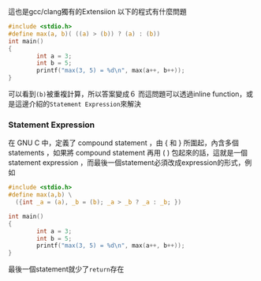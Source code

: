 這也是gcc/clang獨有的Extensiion
以下的程式有什麼問題
``` c
#include <stdio.h>
#define max(a, b)( ((a) > (b)) ? (a) : (b))
int main()
{
        int a = 3;
        int b = 5;
        printf("max(3, 5) = %d\n", max(a++, b++));
}
```
可以看到`(b)`被重複計算，所以答案變成６
而這問題可以透過inline function，或是這邊介紹的`Statement Expression`來解決
### Statement Expression 
在 GNU C 中，定義了 compound statement ，由 { 和 } 所圍起，內含多個 statements ，如果將 compound statement 再用 ( ) 包起來的話，這就是一個 statement expression ，而最後一個statement必須改成expression的形式，例如
``` c
#include <stdio.h>
#define max(a,b) \
  ({int _a = (a), _b = (b); _a > _b ? _a : _b; })

int main()
{
        int a = 3;
        int b = 5;
        printf("max(3, 5) = %d\n", max(a++, b++));
}
```
最後一個statement就少了`return`存在
